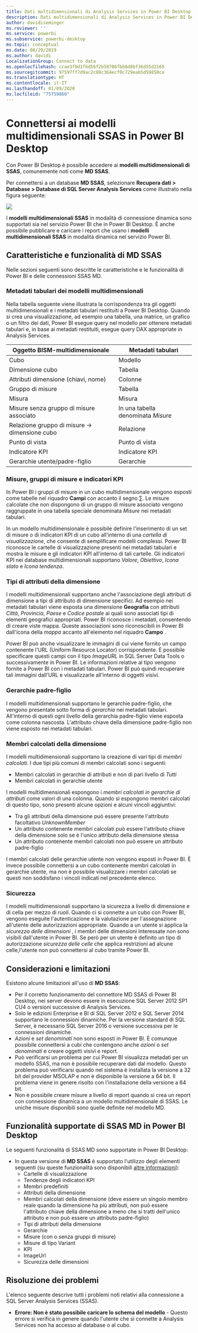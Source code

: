 ```yaml
---
title: Dati multidimensionali di Analysis Services in Power BI Desktop
description: Dati multidimensionali di Analysis Services in Power BI Desktop
author: davidiseminger
ms.reviewer: ''
ms.service: powerbi
ms.subservice: powerbi-desktop
ms.topic: conceptual
ms.date: 08/29/2019
ms.author: davidi
LocalizationGroup: Connect to data
ms.openlocfilehash: ccae3f9d1f6d56f2b58706fbb8d8bf36d55d2165
ms.sourcegitcommit: 97597ff7d9ac2c08c364ecf0c729eab5d59850ce
ms.translationtype: HT
ms.contentlocale: it-IT
ms.lasthandoff: 01/09/2020
ms.locfileid: "75759860"
---
```

# <a name="connect-to-ssas-multidimensional-models-in-power-bi-desktop"></a>Connettersi ai modelli multidimensionali SSAS in Power BI Desktop
Con Power BI Desktop è possibile accedere ai **modelli multidimensionali di SSAS**, comunemente noti come **MD SSAS**.

Per connettersi a un database **MD SSAS**, selezionare **Recupera dati &gt; Database &gt; Database di SQL Server Analysis Services** come illustrato nella figura seguente:

![](media/desktop-ssas-multidimensional/ssas-multidimensional-2.png)

I **modelli multidimensionali SSAS** in modalità di connessione dinamica sono supportati sia nel servizio Power BI che in Power BI Desktop. È anche possibile pubblicare e caricare i report che usano i **modelli multidimensionali SSAS** in modalità dinamica nel servizio Power BI.

## <a name="capabilities-and-features-of-ssas-md"></a>Caratteristiche e funzionalità di MD SSAS
Nelle sezioni seguenti sono descritte le caratteristiche e le funzionalità di Power BI e delle connessioni SSAS MD.

### <a name="tabular-metadata-of-multidimensional-models"></a>Metadati tabulari dei modelli multidimensionali
Nella tabella seguente viene illustrata la corrispondenza tra gli oggetti multidimensionali e i metadati tabulari restituiti a Power BI Desktop. Quando si crea una visualizzazione, ad esempio una tabella, una matrice, un grafico o un filtro dei dati, Power BI esegue query nel modello per ottenere metadati tabulari e, in base ai metadati restituiti, esegue query DAX appropriate in Analysis Services.

| Oggetto BISM-multidimensionale | Metadati tabulari |
| --- | --- |
| Cubo |Modello |
| Dimensione cubo |Tabella |
| Attributi dimensione (chiavi, nome) |Colonne |
| Gruppo di misure |Tabella |
| Misura |Misura |
| Misure senza gruppo di misure associato |In una tabella denominata *Misure* |
| Relazione gruppo di misure -> dimensione cubo |Relazione |
| Punto di vista |Punto di vista |
| Indicatore KPI |Indicatore KPI |
| Gerarchie utente/padre-figlio |Gerarchie |

### <a name="measures-measure-groups-and-kpis"></a>Misure, gruppi di misure e indicatori KPI
In Power BI i gruppi di misure in un cubo multidimensionale vengono esposti come tabelle nel riquadro **Campi** con accanto il segno ∑. Le misure calcolate che non dispongono di un gruppo di misure associato vengono raggruppate in una tabella speciale denominata *Misure* nei metadati tabulari.

In un modello multidimensionale è possibile definire l'inserimento di un set di misure o di indicatori KPI di un cubo all'interno di una *cartella di visualizzazione*, che consente di semplificare modelli complessi. Power BI riconosce le cartelle di visualizzazione presenti nei metadati tabulari e mostra le misure e gli indicatori KPI all'interno di tali cartelle. Gli indicatori KPI nei database multidimensionali supportano *Valore*, *Obiettivo*, *Icona stato* e *Icona tendenza*.

### <a name="dimension-attribute-type"></a>Tipi di attributi della dimensione
I modelli multidimensionali supportano anche l'associazione degli attributi di dimensione a tipi di attributo di dimensione specifici. Ad esempio nei metadati tabulari viene esposta una dimensione **Geografia** con attributi *Città*, *Provincia*, *Paese* e *Codice postale* ai quali sono associati tipi di elementi geografici appropriati. Power BI riconosce i metadati, consentendo di creare viste mappa. Queste associazioni sono riconoscibili in Power BI dall'icona della *mappa* accanto all'elemento nel riquadro **Campo** .

Power BI può anche visualizzare le immagini di cui viene fornito un campo contenente l'URL (Uniform Resource Locator) corrispondente. È possibile specificare questi campi con il tipo *ImageURL* in SQL Server Data Tools o successivamente in Power BI. Le informazioni relative al tipo vengono fornite a Power BI con i metadati tabulari. Power BI può quindi recuperare tali immagini dall'URL e visualizzarle all'interno di oggetti visivi.

### <a name="parent-child-hierarchies"></a>Gerarchie padre-figlio
I modelli multidimensionali supportano le gerarchie padre-figlio, che vengono presentate sotto forma di *gerarchia* nei metadati tabulari. All'interno di questi ogni livello della gerarchia padre-figlio viene esposta come colonna nascosta. L'attributo chiave della dimensione padre-figlio non viene esposto nei metadati tabulari.

### <a name="dimension-calculated-members"></a>Membri calcolati della dimensione
I modelli multidimensionali supportano la creazione di vari tipi di *membri calcolati*. I due tipi più comuni di membri calcolati sono i seguenti:

* Membri calcolati in gerarchie di attributi e non di pari livello di *Tutti*
* Membri calcolati in gerarchie utente

I modelli multidimensionali espongono i *membri calcolati in gerarchie di attributi* come valori di una colonna. Quando si espongono membri calcolati di questo tipo, sono presenti alcune opzioni e alcuni vincoli aggiuntivi:

* Tra gli attributi della dimensione può essere presente l'attributo facoltativo *UnknownMember*
* Un attributo contenente membri calcolati può essere l'attributo chiave della dimensione solo se è l'unico attributo della dimensione stessa
* Un attributo contenente membri calcolati non può essere un attributo padre-figlio

I membri calcolati delle gerarchie utente non vengono esposti in Power BI. È invece possibile connettersi a un cubo contenente membri calcolati in gerarchie utente, ma non è possibile visualizzare i membri calcolati se questi non soddisfano i vincoli indicati nel precedente elenco.

### <a name="security"></a>Sicurezza
I modelli multidimensionali supportano la sicurezza a livello di dimensione e di cella per mezzo di *ruoli*. Quando ci si connette a un cubo con Power BI, vengono eseguite l'autenticazione e la valutazione per l'assegnazione all'utente delle autorizzazioni appropriate. Quando a un utente si applica la *sicurezza delle dimensioni* , i membri delle dimensioni interessate non sono visibili dall'utente in Power BI. Se però per un utente è definito un tipo di autorizzazione *sicurezza delle celle* che applica restrizioni ad alcune celle,l'utente non può connettersi al cubo tramite Power BI.

## <a name="considerations-and-limitations"></a>Considerazioni e limitazioni
Esistono alcune limitazioni all'uso di **MD SSAS**:

* Per il corretto funzionamento del connettore MD SSAS di Power BI Desktop, nei server devono essere in esecuzione SQL Server 2012 SP1 CU4 o versioni successive di Analysis Services.
* Solo le edizioni Enterprise e BI di SQL Server 2012 e SQL Server 2014 supportano le connessioni dinamiche. Per la versione standard di SQL Server, è necessario SQL Server 2016 o versione successiva per le connessioni dinamiche.
* *Azioni* e *set denominati* non sono esposti in Power BI. È comunque possibile connettersi a cubi che contengono anche *azioni* o *set denominati* e creare oggetti visivi e report.
* Può verificarsi un problema per cui Power BI visualizza metadati per un modello SSAS, ma non è possibile recuperare dati dal modello. Questo problema può verificarsi quando nel sistema è installata la versione a 32 bit del provider MSOLAP e non è disponibile la versione a 64 bit. Il problema viene in genere risolto con l'installazione della versione a 64 bit.
* Non è possibile creare misure a livello di report quando si crea un report con connessione dinamica a un modello multidimensionale di SSAS. Le uniche misure disponibili sono quelle definite nel modello MD.

## <a name="supported-features-of-ssas-md-in-power-bi-desktop"></a>Funzionalità supportate di SSAS MD in Power BI Desktop
Le seguenti funzionalità di SSAS MD sono supportate in Power BI Desktop:

* In questa versione di **MD SSAS** è supportato l'utilizzo degli elementi seguenti (su queste funzionalità sono disponibili [altre informazioni](https://docs.microsoft.com/sql/analysis-services/multidimensional-models/understanding-power-view-for-multidimensional-models?view=sql-server-2014)):
  * Cartelle di visualizzazione
  * Tendenze degli indicatori KPI
  * Membri predefiniti
  * Attributi della dimensione
  * Membri calcolati della dimensione (deve essere un singolo membro reale quando la dimensione ha più attributi, non può essere l'attributo chiave della dimensione a meno che si tratti dell'unico attributo e non può essere un attributo padre-figlio)
  * Tipi di attributi della dimensione
  * Gerarchie
  * Misure (con o senza gruppi di misure)
  * Misure di tipo Variant
  * KPI
  * ImageUrl
  * Sicurezza delle dimensioni

## <a name="troubleshooting"></a>Risoluzione dei problemi 
L'elenco seguente descrive tutti i problemi noti relativi alla connessione a SQL Server Analysis Services (SSAS). 

* **Errore: Non è stato possibile caricare lo schema del modello** - Questo errore si verifica in genere quando l'utente che si connette a Analysis Services non ha accesso al database o al cubo.
